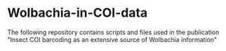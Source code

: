 # Wolbachia-in-COI-data
The following repository contains scripts and files used in the publication "Insect COI barcoding as an extensive source of Wolbachia information"
